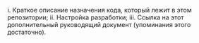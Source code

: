 i. Краткое описание назначения кода, который лежит в этом репозитории;
ii. Настройка разработки;
iii. Ссылка на этот дополнительный руководящий документ (упоминания этого достаточно).
